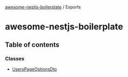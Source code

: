 [awesome-nestjs-boilerplate](README.md) / Exports

# awesome-nestjs-boilerplate

## Table of contents

### Classes

- [UsersPageOptionsDto](classes/UsersPageOptionsDto.md)
